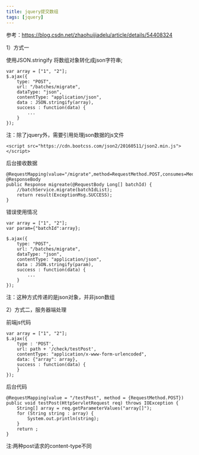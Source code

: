```yaml
---
title: jquery提交数组
tags: [jquery]
---
```


参考：https://blog.csdn.net/zhaohuijiadelu/article/details/54408324

1）方式一

使用JSON.stringify 将数组对象转化成json字符串;

```
var array = ["1", "2"];
$.ajax({  
    type: "POST",
    url: "/batches/migrate",
    dataType: "json",
    contentType: "application/json",
    data : JSON.stringify(array), 
    success : function(data) {  
        ...
    }  
});
```

注：除了jquery外，需要引用处理json数据的js文件

```
<script src="https://cdn.bootcss.com/json2/20160511/json2.min.js"></script>
```

后台接收数据

```
@RequestMapping(value="/migrate",method=RequestMethod.POST,consumes=MediaType.APPLICATION_JSON_UTF8_VALUE)
@ResponseBody
public Response migreate(@RequestBody Long[] batchId) {
    //batchService.migrate(batchIdList);
    return result(ExceptionMsg.SUCCESS);
}
```

错误使用情况

```
var array = ["1", "2"];
var param={"batchId":array};

$.ajax({  
    type: "POST",
    url: "/batches/migrate",
    dataType: "json",
    contentType: "application/json",
    data : JSON.stringify(param), 
    success : function(data) {  
        ...
    }  
});
```

注：这种方式传递的是json对象，并非json数组

2）方式二，服务器端处理

前端js代码

```
var array = ["1", "2"];
$.ajax({  
    type : 'POST',  
    url: path + '/check/testPost',
    contentType: "application/x-www-form-urlencoded",
    data: {"array": array},
    success : function(data) {  
    }  
}); 
```

后台代码

```
@RequestMapping(value = "/testPost", method = {RequestMethod.POST})
public void testPost(HttpServletRequest req) throws IOException {
    String[] array = req.getParameterValues("array[]");
    for (String string : array) {
        System.out.println(string);
    }
    return ;
}
```

注:两种post请求的content-type不同